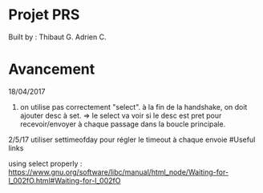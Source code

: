 # Projet PRS

Built by :
Thibaut G.
Adrien C.

# Avancement

18/04/2017
1. on utilise pas correctement "select". à la fin de la handshake, on doit ajouter desc à set.
=> le select va voir si le desc est pret pour recevoir/envoyer à chaque passage dans la boucle principale.

2/5/17
utiliser settimeofday pour régler le timeout à chaque envoie
#Useful links

using select properly : https://www.gnu.org/software/libc/manual/html_node/Waiting-for-I_002fO.html#Waiting-for-I_002fO

